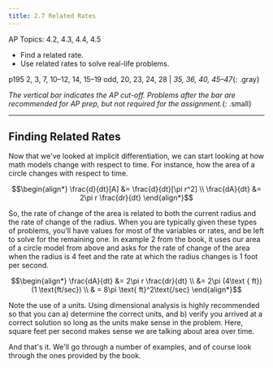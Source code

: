 ```yaml
---
title: 2.7 Related Rates
---
```


AP Topics: 4.2, 4.3, 4.4, 4.5

- Find a related rate.
- Use related rates to solve real-life problems.

p195 2, 3, 7, 10–12, 14, 15–19 odd, 20, 23, 24, 28 \| *35, 36, 40, 45–47*{: .gray}

*The vertical bar indicates the AP cut-off. Problems after the bar are recommended for AP prep, but not required for the assignment.*{: .small}

---

## Finding Related Rates

Now that we've looked at implicit differentiation, we can start looking at how math models change with respect to time. For instance, how the area of a circle changes with respect to time.

$$\begin{align*}
\frac{d}{dt}[A] &= \frac{d}{dt}[\pi r^2] \\
\frac{dA}{dt} &= 2\pi r \frac{dr}{dt}
\end{align*}$$

So, the rate of change of the area is related to both the current radius and the rate of change of the radius. When you are typically given these types of problems, you'll have values for most of the variables or rates, and be left to solve for the remaining one. In example 2 from the book, it uses our area of a circle model from above and asks for the rate of change of the area when the radius is 4 feet and the rate at which the radius changes is 1 foot per second.

$$\begin{align*}
\frac{dA}{dt} &= 2\pi r \frac{dr}{dt} \\
&= 2\pi (4\text { ft})(1 \text{ft/sec}) \\
& = 8\pi \text{ ft}^2\text{/sec}
\end{align*}$$

Note the use of a units. Using dimensional analysis is highly recommended so that you can a) determine the correct units, and b) verify you arrived at a correct solution so long as the units make sense in the problem. Here, square feet per second makes sense we are talking about area over time.

And that's it. We'll go through a number of examples, and of course look through the ones provided by the book.
